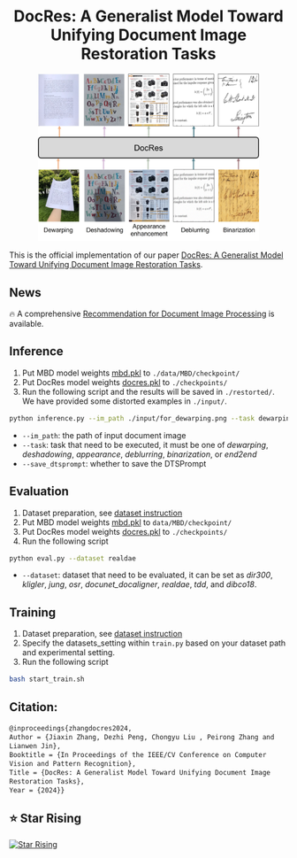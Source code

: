 
<div align=center>

# DocRes: A Generalist Model Toward Unifying Document Image Restoration Tasks

</div>

<p align="center">
<img src="images/motivation.jpg" width="400">
</p>

This is the official implementation of our paper [DocRes: A Generalist Model Toward Unifying Document Image Restoration Tasks](https://arxiv.org/abs/2405.04408).

## News 
🔥 A comprehensive [Recommendation for Document Image Processing](https://github.com/ZZZHANG-jx/Recommendations-Document-Image-Processing) is available.


## Inference 
1. Put MBD model weights [mbd.pkl](https://1drv.ms/f/s!Ak15mSdV3Wy4iahoKckhDPVP5e2Czw?e=iClwdK) to `./data/MBD/checkpoint/`
2. Put DocRes model weights [docres.pkl](https://1drv.ms/f/s!Ak15mSdV3Wy4iahoKckhDPVP5e2Czw?e=iClwdK) to `./checkpoints/`
3. Run the following script and the results will be saved in `./restorted/`. We have provided some distorted examples in `./input/`.
```bash
python inference.py --im_path ./input/for_dewarping.png --task dewarping --save_dtsprompt 1
```

- `--im_path`: the path of input document image
- `--task`: task that need to be executed, it must be one of _dewarping_, _deshadowing_, _appearance_, _deblurring_, _binarization_, or _end2end_
- `--save_dtsprompt`: whether to save the DTSPrompt

## Evaluation

1. Dataset preparation, see [dataset instruction](./data/README.md)
2. Put MBD model weights [mbd.pkl](https://1drv.ms/f/s!Ak15mSdV3Wy4iahoKckhDPVP5e2Czw?e=iClwdK) to `data/MBD/checkpoint/`
3. Put DocRes model weights [docres.pkl](https://1drv.ms/f/s!Ak15mSdV3Wy4iahoKckhDPVP5e2Czw?e=iClwdK) to `./checkpoints/`
2. Run the following script
```bash
python eval.py --dataset realdae
```
- `--dataset`: dataset that need to be evaluated, it can be set as _dir300_, _kligler_, _jung_, _osr_, _docunet\_docaligner_, _realdae_, _tdd_, and _dibco18_.

## Training 
1. Dataset preparation, see [dataset instruction](./data/README.md)
2. Specify the datasets_setting within `train.py` based on your dataset path and experimental setting.
3. Run the following script
```bash
bash start_train.sh
```


## Citation:
```
@inproceedings{zhangdocres2024, 
Author = {Jiaxin Zhang, Dezhi Peng, Chongyu Liu , Peirong Zhang and Lianwen Jin}, 
Booktitle = {In Proceedings of the IEEE/CV Conference on Computer Vision and Pattern Recognition}, 
Title = {DocRes: A Generalist Model Toward Unifying Document Image Restoration Tasks}, 
Year = {2024}}   
```
## ⭐ Star Rising
[![Star Rising](https://api.star-history.com/svg?repos=ZZZHANG-jx/DocRes&type=Timeline)](https://star-history.com/#ZZZHANG-jx/DocRes&Timeline)